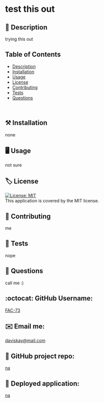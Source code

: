 
<h1 align="left">test this out</h1>
  
## 📖 Description
trying this out
<br />

## Table of Contents
- [Description](#description)
- [Installation](#installation)
- [Usage](#usage)
- [License](#license)
- [Contributing](#contributing)
- [Tests](#tests)
- [Questions](#questions)
<br />

## ⚒️ Installation
none
<br />

## 🖥️ Usage
not sure
<br />

## 🏷️ License
[![License: MIT](https://img.shields.io/badge/License-MIT-yellow.svg)](https://opensource.org/licenses/MIT)
<br />
This application is covered by the MIT license. 
<br />

## 🙏 Contributing
me
<br />

## 🧪 Tests
nope
<br />

## 💭 Questions
call me :)
<br />

## :octocat: GitHub Username:
[FAC-73](https://github.com/FAC-73)
<br />

## ✉️ Email me:
[daviskay@mail.com](mailto:daviskay@mail.com)
<br />

## 📁 GitHub project repo:
[na](na)
<br />

## 🔗 Deployed application:
[na](na)
<br />
